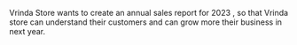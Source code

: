 Vrinda Store wants to create an annual sales report for 2023 , so that Vrinda store can understand their customers and can grow more their business in next year.

